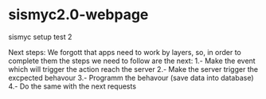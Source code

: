 # sismyc2.0-webpage

sismyc setup
test 2

Next steps:
We forgott that apps need to work by layers, so, in order 
to complete them the steps we need to follow are the next:
1.- Make the event which will trigger the action reach the server
2.- Make the server trigger the excpected behavour
3.- Programm the behavour (save data into database)
4.- Do the same with the next requests

